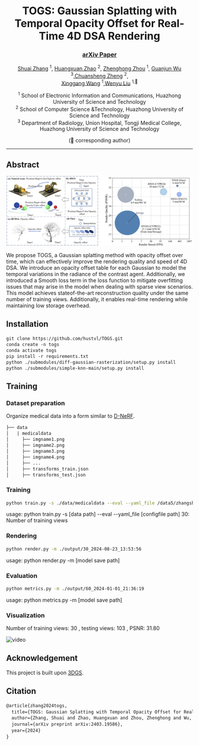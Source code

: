 <div align="center">
<h1> TOGS: Gaussian Splatting with Temporal Opacity Offset for Real-Time 4D DSA Rendering</h1>


### [arXiv Paper](https://arxiv.org/abs/2403.19586)

[Shuai Zhang](https://github.com/Shuaizhang7) <sup>1</sup>, [Huangxuan Zhao](https://scholar.google.com.hk/citations?user=AaQm4aYAAAAJ&hl=zh-CN&oi=ao) <sup>2</sup>, [Zhenghong Zhou](https://github.com/zhouzhenghong-gt/) <sup>1</sup>, [Guanjun Wu](https://guanjunwu.github.io/) <sup>3</sup>,[Chuansheng Zheng](https://scholar.google.com.hk/citations?hl=zh-CN&user=abn37yYAAAAJ&view_op=list_works&sortby=pubdate) <sup>2</sup>,<br>
[Xinggang Wang](https://xwcv.github.io/) <sup>1</sup>,[Wenyu Liu](http://eic.hust.edu.cn/professor/liuwenyu) <sup>1,📧</sup>

<sup>1</sup> School of Electronic Information and Communications, Huazhong University of Science and Technology \
<sup>2</sup>  School of Computer Science &Technology, Huazhong University of Science and Technology \
<sup>3</sup> Department of Radiology, Union Hospital, Tongji Medical College, Huazhong University of Science and Technology 

(📧 corresponding author) 



---
<div align="left">

  
## Abstract

![img](fig/fig1.png)

We propose TOGS, a Gaussian splatting method with opacity offset over time, which can effectively improve the rendering quality and speed of 4D DSA. We introduce an opacity offset table for each Gaussian to model the temporal variations in the radiance of the contrast agent. Additionally, we introduced a Smooth loss term in the loss function to mitigate overfitting issues that may arise in the model when dealing with sparse view scenarios. This model achieves stateof-the-art reconstruction quality under the same number of training views. Additionally, it enables real-time rendering while maintaining low storage overhead. 



## Installation

```
git clone https://github.com/hustvl/TOGS.git
conda create -n togs
conda activate togs
pip install -r requirements.txt
python ./submodules/diff-gaussian-rasterization/setup.py install
python ./submodules/simple-knn-main/setup.py install
```


## Training

### Dataset preparation
Organize medical data into a form similar to [D-NeRF](https://github.com/albertpumarola/D-NeRF).

```
├── data
│   | medicaldata 
│     ├── imgname1.png
│     ├── imgname2.png
│     ├── imgname3.png
│     ├── imgname4.png
│     ├── ...
│     ├── transforms_train.json
│     ├── transforms_test.json
```


### Training

```bash
python train.py -s ./data/medicaldata --eval --yaml_file /data5/zhangshuai/TOGS/arguments/30.yaml
```

usage: python train.py -s [data path] --eval --yaml_file [configfile path]  30: Number of training views


### Rendering

```bash
python render.py -m ./output/30_2024-08-23_13:53:56
```

usage: python render.py -m [model save path]


### Evaluation

```bash
python metrics.py -m ./output/60_2024-01-01_21:36:19
```

usage: python metrics.py -m [model save path]

### Visualization

Number of training views: 30 , testing views: 103 , PSNR: 31.80

![video](video/video1.gif)

## Acknowledgement

This project is built upon [3DGS](https://github.com/graphdeco-inria/gaussian-splatting).

## Citation
```latex
@article{zhang2024togs,
  title={TOGS: Gaussian Splatting with Temporal Opacity Offset for Real-Time 4D DSA Rendering},
  author={Zhang, Shuai and Zhao, Huangxuan and Zhou, Zhenghong and Wu, Guanjun and Zheng, Chuansheng and Wang, Xinggang and Liu, Wenyu},
  journal={arXiv preprint arXiv:2403.19586},
  year={2024}
}
```